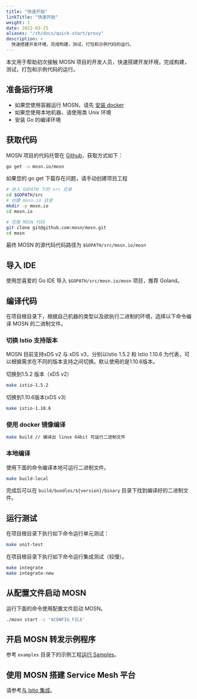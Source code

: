 ```yaml
---
title: "快速开始"
linkTitle: "快速开始"
weight: 1
date: 2022-03-25
aliases: "/zh/docs/quick-start/proxy"
description: >
  快速搭建开发环境，完成构建，测试，打包和示例代码的运行。
---
```


本文用于帮助初次接触 MOSN 项目的开发人员，快速搭建开发环境，完成构建，测试，打包和示例代码的运行。


## 准备运行环境

+ 如果您使用容器运行 MOSN，请先 [安装 docker](https://docs.docker.com/install/)
+ 如果您使用本地机器，请使用类 Unix 环境
+ 安装 Go 的编译环境

## 获取代码

MOSN 项目的代码托管在 [Github](https://github.com/mosn/mosn)，获取方式如下：

```bash
go get -u mosn.io/mosn
```

如果您的 go get 下载存在问题，请手动创建项目工程

```bash
# 进入 GOPATH 下的 src 目录
cd $GOPATH/src
# 创建 mosn.io 目录
mkdir -p mosn.io
cd mosn.io

# 克隆 MOSN 代码
git clone git@github.com:mosn/mosn.git
cd mosn
```

最终 MOSN 的源代码代码路径为 `$GOPATH/src/mosn.io/mosn`

## 导入 IDE

使用您喜爱的 Go IDE 导入 `$GOPATH/src/mosn.io/mosn` 项目，推荐 Goland。

## 编译代码

在项目根目录下，根据自己机器的类型以及欲执行二进制的环境，选择以下命令编译 MOSN 的二进制文件。

### 切换 Istio 支持版本

MOSN 目前支持xDS v2 与 xDS v3，分别以Istio 1.5.2 和 Istio 1.10.6 为代表，可以根据需求在不同的版本支持之间切换。默认使用的是1.10.6版本。

切换到1.5.2 版本（xDS v2）

```bash
make istio-1.5.2 
```

切换到1.10.6版本(xDS v3)

```bash
make istio-1.10.6
```

### 使用 docker 镜像编译

```bash
make build // 编译出 linux 64bit 可运行二进制文件
```

### 本地编译

使用下面的命令编译本地可运行二进制文件。

```bash
make build-local
```

完成后可以在 `build/bundles/${version}/binary` 目录下找到编译好的二进制文件。

## 运行测试

在项目根目录下执行如下命令运行单元测试：

```bash
make unit-test
```

在项目根目录下执行如下命令运行集成测试（较慢）。

```bash
make integrate
make integrate-new
```

## 从配置文件启动 MOSN

运行下面的命令使用配置文件启动 MOSN。

```bash
./mosn start -c '$CONFIG_FILE'
```

## 开启 MOSN 转发示例程序

参考 `examples` 目录下的示例工程[运行 Samples](../../samples)。

## 使用 MOSN 搭建 Service Mesh 平台

请参考[与 Istio 集成](../istio)。
